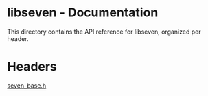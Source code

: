 # libseven - Documentation

This directory contains the API reference for libseven, organized per header.

# Headers

[seven\_base.h](./base.md)

